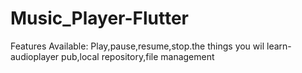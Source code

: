 # Music_Player-Flutter
Features Available: Play,pause,resume,stop.the things you wil learn-audioplayer pub,local repository,file management
